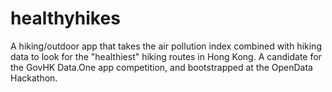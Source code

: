 healthyhikes
============

A hiking/outdoor app that takes the air pollution index combined with hiking data to look for the "healthiest" hiking routes in Hong Kong. A candidate for the GovHK Data.One app competition, and bootstrapped at the OpenData Hackathon.
